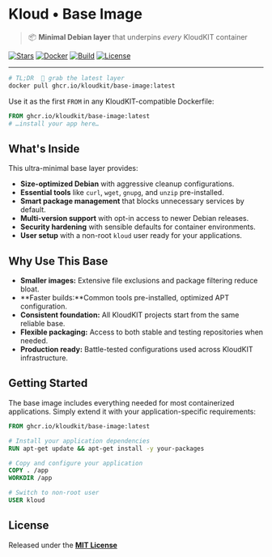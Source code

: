 # Kloud • Base Image

> 📦 **Minimal Debian layer** that underpins *every* KloudKIT container

[![Stars](https://img.shields.io/github/stars/kloudkit/base-image?style=for-the-badge&logo=git&logoColor=c6d0f5&labelColor=414559&color=f0c6c6)](https://github.com/kloudkit/base-image/stargazers)
[![Docker](https://img.shields.io/badge/latest-a?style=for-the-badge&logo=docker&logoColor=c6d0f5&label=docker&labelColor=414559&color=ef9f76)](https://github.com/kloudkit/base-image/pkgs/container/base-image)
[![Build](https://img.shields.io/github/actions/workflow/status/kloudkit/base-image/build.yaml?style=for-the-badge&logo=githubactions&logoColor=c6d0f5&label=build&labelColor=414559&color=a6da95)](https://github.com/kloudkit/base-image/actions/workflows/build.yaml)
[![License](https://img.shields.io/github/license/kloudkit/base-image?style=for-the-badge&logo=opensourceinitiative&logoColor=c6d0f5&labelColor=414559&color=8caaee)](https://github.com/kloudkit/base-image/blob/main/LICENSE)

---

```sh
# TL;DR  🐳 grab the latest layer
docker pull ghcr.io/kloudkit/base-image:latest
```

Use it as the first `FROM` in any KloudKIT-compatible Dockerfile:

```dockerfile
FROM ghcr.io/kloudkit/base-image:latest
# …install your app here…
```

## What's Inside

This ultra-minimal base layer provides:

- **Size-optimized Debian** with aggressive cleanup configurations.
- **Essential tools** like `curl`, `wget`, `gnupg`, and `unzip` pre-installed.
- **Smart package management** that blocks unnecessary services by default.
- **Multi-version support** with opt-in access to newer Debian releases.
- **Security hardening** with sensible defaults for container environments.
- **User setup** with a non-root `kloud` user ready for your applications.

## Why Use This Base

- **Smaller images:** Extensive file exclusions and package filtering reduce bloat.
- **Faster builds:**Common tools pre-installed, optimized APT configuration.
- **Consistent foundation:** All KloudKIT projects start from the same reliable base.
- **Flexible packaging:** Access to both stable and testing repositories when needed.
- **Production ready:** Battle-tested configurations used across KloudKIT infrastructure.

## Getting Started

The base image includes everything needed for most containerized applications.
Simply extend it with your application-specific requirements:

```dockerfile
FROM ghcr.io/kloudkit/base-image:latest

# Install your application dependencies
RUN apt-get update && apt-get install -y your-packages

# Copy and configure your application
COPY . /app
WORKDIR /app

# Switch to non-root user
USER kloud
```

## License

Released under the [**MIT License**](https://github.com/kloudkit/base-image/blob/main/LICENSE)
